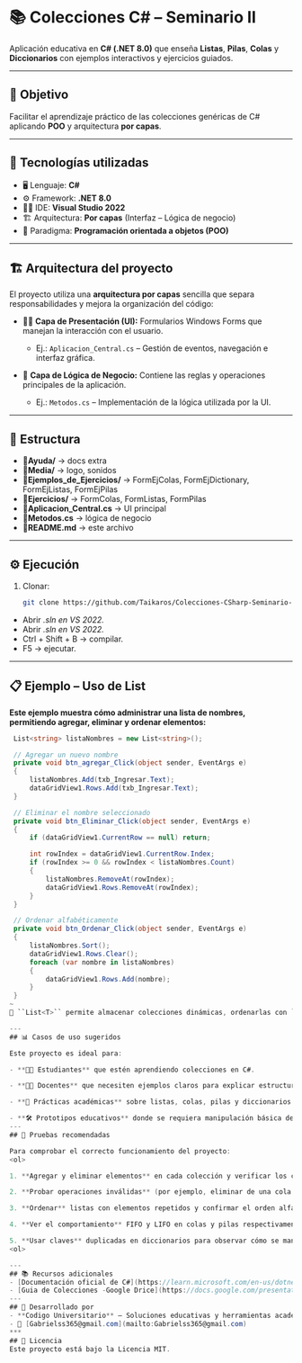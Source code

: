 ﻿# 📚 Colecciones C# – Seminario II

Aplicación educativa en **C# (.NET 8.0)** que enseña **Listas**, **Pilas**, **Colas** y **Diccionarios** con ejemplos interactivos y ejercicios guiados.

---

## 🎯 Objetivo
Facilitar el aprendizaje práctico de las colecciones genéricas de C# aplicando **POO** y arquitectura **por capas**.

---

## 🧰 Tecnologías utilizadas

- 🖥️ Lenguaje: **C#**
- ⚙️ Framework: **.NET 8.0**
- 🧑‍💻 IDE: **Visual Studio 2022**
- 🏗️ Arquitectura: **Por capas** (Interfaz – Lógica de negocio)
- 📐 Paradigma: **Programación orientada a objetos (POO)**

---

## 🏗️ Arquitectura del proyecto

El proyecto utiliza una **arquitectura por capas** sencilla que separa responsabilidades y mejora la organización del código:

- 🧑‍🎨 **Capa de Presentación (UI):** Formularios Windows Forms que manejan la interacción con el usuario.  
  - Ej.: `Aplicacion_Central.cs` – Gestión de eventos, navegación e interfaz gráfica.

- 🧠 **Capa de Lógica de Negocio:** Contiene las reglas y operaciones principales de la aplicación.  
  - Ej.: `Metodos.cs` – Implementación de la lógica utilizada por la UI.

---

## 📁 Estructura
- **📁Ayuda/** -> docs extra
- **📁Media/** -> logo, sonidos
- **📁Ejemplos\_de\_Ejercicios/** ->  FormEjColas, FormEjDictionary, FormEjListas, FormEjPilas
- **📁Ejercicios/** -> FormColas, FormListas, FormPilas
- **📄Aplicacion\_Central.cs** -> UI principal
- **📄Metodos.cs** -> lógica de negocio
- **📄README.md** -> este archivo


---

## ⚙️ Ejecución
1. Clonar:  
   ```bash  
   git clone https://github.com/Taikaros/Colecciones-CSharp-Seminario-II.git  
- Abrir *.sln en VS 2022.*
- Abrir *.sln en VS 2022.*
- Ctrl + Shift + B → compilar.
- F5 → ejecutar.


---
## 📋 Ejemplo – Uso de List<T>

**Este ejemplo muestra cómo administrar una lista de nombres, permitiendo agregar, eliminar y ordenar elementos:**
   ~~~~csharp 
    List<string> listaNombres = new List<string>();

    // Agregar un nuevo nombre
    private void btn_agregar_Click(object sender, EventArgs e)
    {
        listaNombres.Add(txb_Ingresar.Text);
        dataGridView1.Rows.Add(txb_Ingresar.Text);
    }

    // Eliminar el nombre seleccionado
    private void btn_Eliminar_Click(object sender, EventArgs e)
    {
        if (dataGridView1.CurrentRow == null) return;

        int rowIndex = dataGridView1.CurrentRow.Index;
        if (rowIndex >= 0 && rowIndex < listaNombres.Count)
        {
            listaNombres.RemoveAt(rowIndex);
            dataGridView1.Rows.RemoveAt(rowIndex);
        }
    }

    // Ordenar alfabéticamente
    private void btn_Ordenar_Click(object sender, EventArgs e)
    {
        listaNombres.Sort();
        dataGridView1.Rows.Clear();
        foreach (var nombre in listaNombres)
        {
            dataGridView1.Rows.Add(nombre);
        }
    } 
~
📌 ``List<T>`` permite almacenar colecciones dinámicas, ordenarlas con ``.Sort()`` y acceder a sus elementos de forma sencilla.

---
## 📊 Casos de uso sugeridos

Este proyecto es ideal para:

- **🧑‍🎓 Estudiantes** que estén aprendiendo colecciones en C#.

- **🧑‍🏫 Docentes** que necesiten ejemplos claros para explicar estructuras de datos.

- **🧪 Prácticas académicas** sobre listas, colas, pilas y diccionarios.

- **🛠️ Prototipos educativos** donde se requiera manipulación básica de datos en memoria.
---
## 🧪 Pruebas recomendadas

Para comprobar el correcto funcionamiento del proyecto:
<ol>

1. **Agregar y eliminar elementos** en cada colección y verificar los cambios en el DataGridView.

2. **Probar operaciones inválidas** (por ejemplo, eliminar de una cola vacía) y comprobar el manejo de excepciones.

3. **Ordenar** listas con elementos repetidos y confirmar el orden alfabético.

4. **Ver el comportamiento** FIFO y LIFO en colas y pilas respectivamente.

5. **Usar claves** duplicadas en diccionarios para observar cómo se manejan los conflictos.
<ol>

---
## 📚 Recursos adicionales
- [Documentación oficial de C#](https://learn.microsoft.com/en-us/dotnet/csharp/)
- [Guia de Colecciones -Google Drice](https://docs.google.com/presentation/d/1ovQafJAdOlzaLYvgmhH8xWwXasgMfOoGkHQF8ztzte4/edit?usp=sharing)
---
## 🏢 Desarrollado por
- **Codigo Universitario** – Soluciones educativas y herramientas académicas en C#
- 📧 [Gabrielss365@gmail.com](mailto:Gabrielss365@gmail.com)
***
## 📝 Licencia
Este proyecto está bajo la Licencia MIT.
